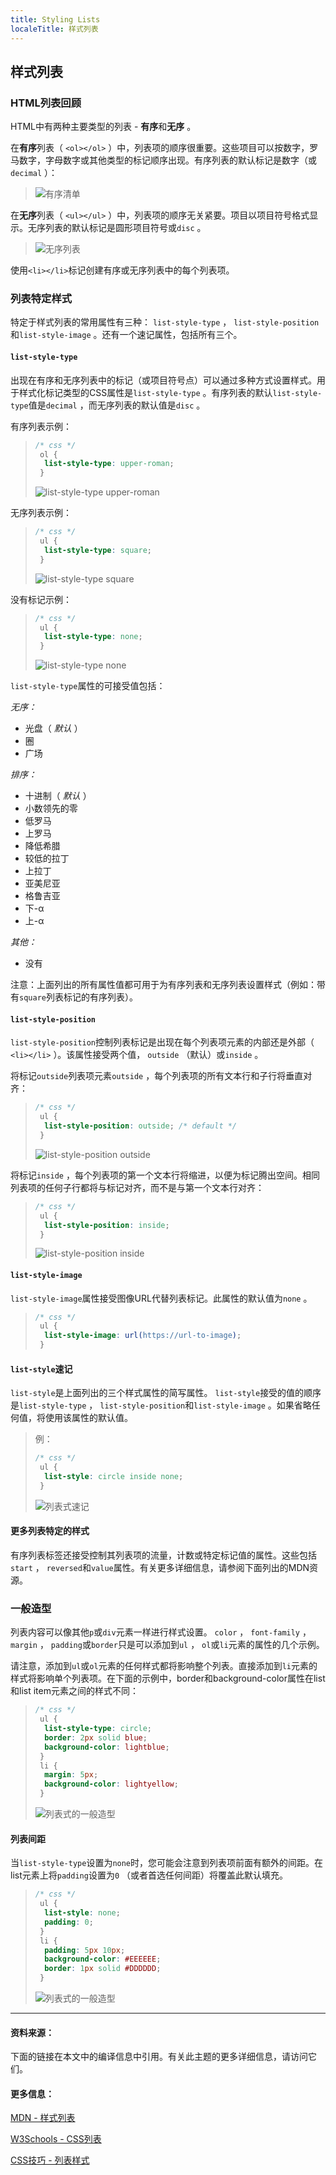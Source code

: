 ```yaml
---
title: Styling Lists
localeTitle: 样式列表
---
```

## 样式列表

### HTML列表回顾

HTML中有两种主要类型的列表 - **有序**和**无序** 。

在**有序**列表（ `<ol></ol>` ）中，列表项的顺序很重要。这些项目可以按数字，罗马数字，字母数字或其他类型的标记顺序出现。有序列表的默认标记是数字（或`decimal` ）：

> ![](https://github.com/kayfo23/imgs-for-fcc-guide/blob/master/ordered-list.png?raw=true "有序清单")

在**无序**列表（ `<ul></ul>` ）中，列表项的顺序无关紧要。项目以项目符号格式显示。无序列表的默认标记是圆形项目符号或`disc` 。

> ![](https://github.com/kayfo23/imgs-for-fcc-guide/blob/master/unordered-list.png?raw=true "无序列表")

使用`<li></li>`标记创建有序或无序列表中的每个列表项。

### 列表特定样式

特定于样式列表的常用属性有三种： `list-style-type` ， `list-style-position`和`list-style-image` 。还有一个速记属性，包括所有三个。

#### `list-style-type`

出现在有序和无序列表中的标记（或项目符号点）可以通过多种方式设置样式。用于样式化标记类型的CSS属性是`list-style-type` 。有序列表的默认`list-style-type`值是`decimal` ，而无序列表的默认值是`disc` 。

有序列表示例：

> ```css
> /* css */ 
>  ol { 
>   list-style-type: upper-roman; 
>  } 
> 
> ```
> 
> ![](https://github.com/kayfo23/imgs-for-fcc-guide/blob/master/list-style-type-upper-roman.png?raw=true "list-style-type upper-roman")

无序列表示例：

> ```css
> /* css */ 
>  ul { 
>   list-style-type: square; 
>  } 
> 
> ```
> 
> ![](https://github.com/kayfo23/imgs-for-fcc-guide/blob/master/list-style-type-square.png?raw=true "list-style-type square")

没有标记示例：

> ```css
> /* css */ 
>  ul { 
>   list-style-type: none; 
>  } 
> 
> ```
> 
> ![](https://github.com/kayfo23/imgs-for-fcc-guide/blob/master/list-style-type-none.png?raw=true "list-style-type none")

`list-style-type`属性的可接受值包括：

_无序：_

*   光盘（ _默认_ ）
*   圈
*   广场

_排序：_

*   十进制（ _默认_ ）
*   小数领先的零
*   低罗马
*   上罗马
*   降低希腊
*   较低的拉丁
*   上拉丁
*   亚美尼亚
*   格鲁吉亚
*   下-α
*   上-α

_其他：_

*   没有

注意：上面列出的所有属性值都可用于为有序列表和无序列表设置样式（例如：带有`square`列表标记的有序列表）。

#### `list-style-position`

`list-style-position`控制列表标记是出现在每个列表项元素的内部还是外部（ `<li></li>` ）。该属性接受两个值， `outside` （默认）或`inside` 。

将标记`outside`列表项元素`outside` ，每个列表项的所有文本行和子行将垂直对齐：

> ```css
> /* css */ 
>  ul { 
>   list-style-position: outside; /* default */ 
>  } 
> 
> ```
> 
> ![](https://github.com/kayfo23/imgs-for-fcc-guide/blob/master/list-style-position-outside.png?raw=true "list-style-position outside")

将标记`inside` ，每个列表项的第一个文本行将缩进，以便为标记腾出空间。相同列表项的任何子行都将与标记对齐，而不是与第一个文本行对齐：

> ```css
> /* css */ 
>  ul { 
>   list-style-position: inside; 
>  } 
> 
> ```
> 
> ![](https://github.com/kayfo23/imgs-for-fcc-guide/blob/master/list-style-position-inside.png?raw=true "list-style-position inside")

#### `list-style-image`

`list-style-image`属性接受图像URL代替列表标记。此属性的默认值为`none` 。

> ```css
> /* css */ 
>  ul { 
>   list-style-image: url(https://url-to-image); 
>  } 
> 
> ```

#### `list-style`速记

`list-style`是上面列出的三个样式属性的简写属性。 `list-style`接受的值的顺序是`list-style-type` ， `list-style-position`和`list-style-image` 。如果省略任何值，将使用该属性的默认值。

> 例：
> 
> ```css
> /* css */ 
>  ul { 
>   list-style: circle inside none; 
>  } 
> 
> ```
> 
> ![](https://github.com/kayfo23/imgs-for-fcc-guide/blob/master/list-style-shorthand.png?raw=true "列表式速记")

#### 更多列表特定的样式

有序列表标签还接受控制其列表项的流量，计数或特定标记值的属性。这些包括`start` ， `reversed`和`value`属性。有关更多详细信息，请参阅下面列出的MDN资源。

### 一般造型

列表内容可以像其他`p`或`div`元素一样进行样式设置。 `color` ， `font-family` ， `margin` ， `padding`或`border`只是可以添加到`ul` ， `ol`或`li`元素的属性的几个示例。

请注意，添加到`ul`或`ol`元素的任何样式都将影响整个列表。直接添加到`li`元素的样式将影响单个列表项。在下面的示例中，border和background-color属性在list和list item元素之间的样式不同：

> ```css
> /* css */ 
>  ul { 
>   list-style-type: circle; 
>   border: 2px solid blue; 
>   background-color: lightblue; 
>  } 
>  li { 
>   margin: 5px; 
>   background-color: lightyellow; 
>  } 
> 
> ```
> 
> ![](https://github.com/kayfo23/imgs-for-fcc-guide/blob/master/list-styles.png?raw=true "列表式的一般造型")

#### 列表间距

当`list-style-type`设置为`none`时，您可能会注意到列表项前面有额外的间距。在list元素上将`padding`设置为`0` （或者首选任何间距）将覆盖此默认填充。

> ```css
> /* css */ 
>  ul { 
>   list-style: none; 
>   padding: 0; 
>  } 
>  li { 
>   padding: 5px 10px; 
>   background-color: #EEEEEE; 
>   border: 1px solid #DDDDDD; 
>  } 
> 
> ```
> 
> ![](https://github.com/kayfo23/imgs-for-fcc-guide/blob/master/list-style-padding.png?raw=true "列表式的一般造型")

* * *

#### 资料来源：

下面的链接在本文中的编译信息中引用。有关此主题的更多详细信息，请访问它们。

#### 更多信息：

[MDN - 样式列表](https://developer.mozilla.org/en-US/docs/Learn/CSS/Styling_text/Styling_lists)

[W3Schools - CSS列表](https://www.w3schools.com/css/css_list.asp)

[CSS技巧 - 列表样式](https://css-tricks.com/almanac/properties/l/list-style/)